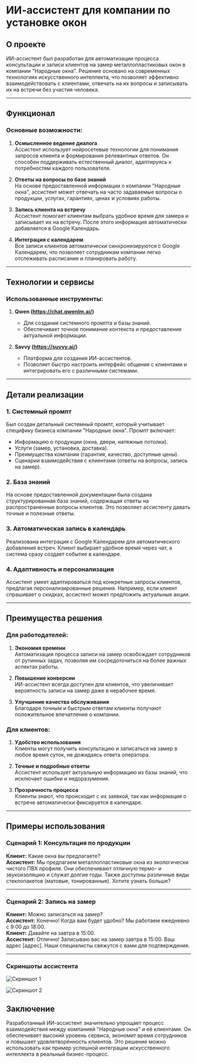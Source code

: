 # ИИ-ассистент для компании по установке окон

## О проекте

ИИ-ассистент был разработан для автоматизации процесса консультации и записи клиентов на замер металлопластиковых окон в компании "Народные окна". Решение основано на современных технологиях искусственного интеллекта, что позволяет эффективно взаимодействовать с клиентами, отвечать на их вопросы и записывать их на встречи без участия человека.

---

## Функционал

### Основные возможности:
1. **Осмысленное ведение диалога**  
   Ассистент использует нейросетевые технологии для понимания запросов клиента и формирования релевантных ответов. Он способен поддерживать естественный диалог, адаптируясь к потребностям каждого пользователя.

2. **Ответы на вопросы по базе знаний**  
   На основе предоставленной информации о компании "Народные окна", ассистент может отвечать на часто задаваемые вопросы о продукции, услугах, гарантиях, ценах и условиях работы.

3. **Запись клиента на встречу**  
   Ассистент помогает клиентам выбрать удобное время для замера и записывает их на встречу. После этого информация автоматически добавляется в Google Календарь.

4. **Интеграция с календарем**  
   Все записи клиентов автоматически синхронизируются с Google Календарем, что позволяет сотрудникам компании легко отслеживать расписание и планировать работу.

---

## Технологии и сервисы

### Использованные инструменты:
1. **Qwen (https://chat.qwenlm.ai/)**  
   - Для создания системного промпта и базы знаний.  
   - Обеспечивает точное понимание контекста и предоставление актуальной информации.  

2. **Savvy (https://suvvy.ai/)**  
   - Платформа для создания ИИ-ассистентов.  
   - Позволяет быстро настроить интерфейс общения с клиентами и интегрировать его с различными системами.

---

## Детали реализации

### 1. **Системный промпт**  
   Был создан детальный системный промпт, который учитывает специфику бизнеса компании "Народные окна". Промпт включает:  
   - Информацию о продукции (окна, двери, натяжные потолки).  
   - Услуги (замер, установка, доставка).  
   - Преимущества компании (гарантия, качество, доступные цены).  
   - Сценарии взаимодействия с клиентами (ответы на вопросы, запись на замер).

### 2. **База знаний**  
   На основе предоставленной документации была создана структурированная база знаний, содержащая ответы на распространенные вопросы клиентов. Это позволяет ассистенту давать точные и полезные ответы.

### 3. **Автоматическая запись в календарь**  
   Реализована интеграция с Google Календарем для автоматического добавления встреч. Клиент выбирает удобное время через чат, а система сразу создает событие в календаре.

### 4. **Адаптивность и персонализация**  
   Ассистент умеет адаптироваться под конкретные запросы клиентов, предлагая персонализированные решения. Например, если клиент спрашивает о скидках, ассистент может предложить актуальные акции.

---

## Преимущества решения

### Для работодателей:
1. **Экономия времени**  
   Автоматизация процесса записи на замер освобождает сотрудников от рутинных задач, позволяя им сосредоточиться на более важных аспектах работы.

2. **Повышение конверсии**  
   ИИ-ассистент всегда доступен для клиентов, что увеличивает вероятность записи на замер даже в нерабочее время.

3. **Улучшение качества обслуживания**  
   Благодаря точным и быстрым ответам клиенты получают положительное впечатление о компании.

### Для клиентов:
1. **Удобство использования**  
   Клиенты могут получить консультацию и записаться на замер в любое время суток, не дожидаясь ответа оператора.

2. **Точные и подробные ответы**  
   Ассистент использует актуальную информацию из базы знаний, что исключает ошибки и недоразумения.

3. **Прозрачность процесса**  
   Клиенты знают, что происходит с их заявкой, так как информация о встрече автоматически фиксируется в календаре.

---

## Примеры использования

### Сценарий 1: Консультация по продукции
**Клиент:** Какие окна вы предлагаете?  
**Ассистент:** Мы предлагаем металлопластиковые окна из экологически чистого ПВХ профиля. Они обеспечивают отличную термо- и звукоизоляцию и служат долгие годы. Также доступны различные виды стеклопакетов (матовые, тонированные). Хотите узнать больше?

---

### Сценарий 2: Запись на замер
**Клиент:** Можно записаться на замер?  
**Ассистент:** Конечно! Когда вам будет удобно? Мы работаем ежедневно с 9:00 до 18:00.  
**Клиент:** Давайте на завтра в 15:00.  
**Ассистент:** Отлично! Записываю вас на замер завтра в 15:00. Ваш адрес [адрес]. Наши специалисты свяжутся с вами для подтверждения.

---

### Скриншоты ассистента

![Скриншот 1](https://github.com/freevad-frontend/ai_assistent/blob/ca447a0f2ad6f20a9957eaed0754eb73a0f82c62/%D0%A1%D0%BD%D0%B8%D0%BC%D0%BE%D0%BA%20%D1%8D%D0%BA%D1%80%D0%B0%D0%BD%D0%B0%202025-02-25%20100942.png)

![Скриншот 2](https://github.com/freevad-frontend/ai_assistent/blob/ca447a0f2ad6f20a9957eaed0754eb73a0f82c62/%D0%A1%D0%BD%D0%B8%D0%BC%D0%BE%D0%BA%20%D1%8D%D0%BA%D1%80%D0%B0%D0%BD%D0%B0%202025-02-25%20110353.png)

## Заключение

Разработанный ИИ-ассистент значительно упрощает процесс взаимодействия между компанией "Народные окна" и её клиентами. Он обеспечивает высокий уровень сервиса, экономит время сотрудников и повышает удовлетворённость клиентов. Это решение можно использовать как пример успешной интеграции искусственного интеллекта в реальный бизнес-процесс.
